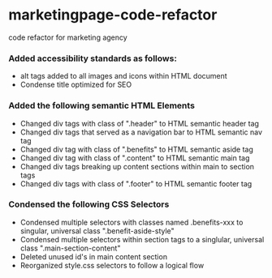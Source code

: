 # marketingpage-code-refactor
code refactor for marketing agency

### Added accessibility standards as follows:
- alt tags added to all images and icons within HTML document
- Condense title optimized for SEO

### Added the following semantic HTML Elements
- Changed div tags with class of ".header" to HTML semantic header tag
- Changed div tags that served as a navigation bar to HTML semantic nav tag
- Changed div tag with class of ".benefits" to HTML semantic aside tag
- Changed div tag with class of ".content" to HTML semantic main tag
- Changed div tags breaking up content sections within main to section tags
- Changed div tags with class of ".footer" to HTML semantic footer tag

### Condensed the following CSS Selectors
- Condensed multiple selectors with classes named .benefits-xxx to singular, universal class ".benefit-aside-style"
- Condensed multiple selectors within section tags to a singlular, universal class ".main-section-content"
- Deleted unused id's in main content section
- Reorganized style.css selectors to follow a logical flow
